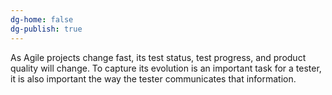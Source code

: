 ```yaml
---
dg-home: false
dg-publish: true
---
```

As Agile projects change fast, its test status, test progress, and product quality will change. To capture its evolution is an important task for a tester, it is also important the way the tester communicates that information.
